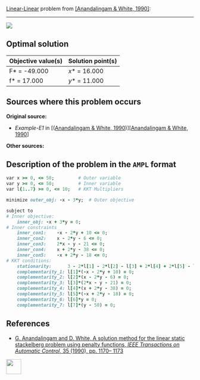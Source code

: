[Linear-Linear](/BASBLib/LP-LP-problems) problem from [\[Anandalingam & White, 1990\]][Anandalingam & White, 1990]:

---

![](https://github.com/basblsolver/BASBLib/wiki/images/aw_1990_01_eq.jpg)

## Optimal solution

Objective value(s) | Solution point(s) |
------------------ | ----------------- |
F* = -49.000       | _x_* = 16.000     |
f* = 17.000        | _y_* = 11.000     |

## Sources where this problem occurs

__Original source:__

 - _Example-E1_ in [([Anandalingam & White, 1990])][[Anandalingam & White, 1990]]

__Other sources:__

## Description of the problem in the `AMPL` format

```ruby
var x >= 0, <= 50;         # Outer variable
var y >= 0, <= 50;         # Inner variable
var l{1..7} >= 0, <= 10;   # KKT Multipliers

minimize outer_obj: -x - 3*y;  # Outer objective

subject to
# Inner objective:
    inner_obj: -x + 3*y = 0;
# Inner constraints
    inner_con1:    -x - 2*y + 10 <= 0;
    inner_con2:    x - 2*y - 6 <= 0;
    inner_con3:    2*x - y - 21 <= 0;
    inner_con4:    x + 2*y - 38 <= 0;
    inner_con5:    -x + 2*y - 18 <= 0;
# KKT conditions:
    stationarity:      3 - 2*l[1] - 2*l[2] - l[3] + 2*l[4] + 2*l[5] - l[6] + l[7]= 0;
    complementarity_1: l[1]*(-x - 2*y + 10) = 0;
    complementarity_2: l[2]*(x - 2*y - 6) = 0;
    complementarity_3: l[3]*(2*x - y - 21) = 0;
    complementarity_4: l[4]*(x + 2*y - 38) = 0;
    complementarity_5: l[5]*(-x + 2*y - 18) = 0;
    complementarity_6: l[6]*y = 0;
    complementarity_7: l[7]*(y - 50) = 0;
```

##  References

 - [G. Anandalingam and D. White, A solution method for the linear static stackelberg problem using penalty functions, *IEEE Transactions on Automatic Control*, 35 (1990), pp. 1170– 1173](https://doi.org/10.1109/9.58565)

[<img src="http://www.interupgrade.com/images/pfeil-backbutton.png" width="40" height="40">](/BASBLib/LP-LP-problems "Back to summary of LP-LP problems")

[Anandalingam & White, 1990]: https://doi.org/10.1109/9.58565
